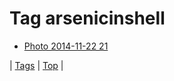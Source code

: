 <!--
title: Tag arsenicinshell
date: 2020-06-28T15:26:58.336Z
tags:
-->
# Tag arsenicinshell

 * [Photo 2014-11-22 21](103308585079.md)

| [Tags](tags.md) | [Top](index.md) |
